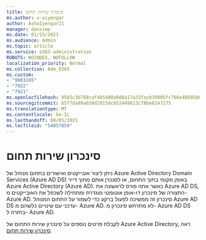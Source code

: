 ```yaml
---
title: סינכרון שירות תחום
ms.author: v-aiyengar
author: AshaIyengar21
manager: dansimp
ms.date: 01/15/2021
ms.audience: Admin
ms.topic: article
ms.service: o365-administration
ROBOTS: NOINDEX, NOFOLLOW
localization_priority: Normal
ms.collection: Adm_O365
ms.custom:
- "9003245"
- "7922"
- "7921"
ms.openlocfilehash: 95b5c3b768caf4b5d80a088a17a33facb39805fc766e4888586ae052d91681e3
ms.sourcegitcommit: b5f7da89a650d2915dc652449623c78be6247175
ms.translationtype: MT
ms.contentlocale: he-IL
ms.lasthandoff: 08/05/2021
ms.locfileid: "54057859"
---
```

# <a name="domain-service-synchronization"></a>סינכרון שירות תחום

ניתן ליצור אובייקטים ואישורים בתחום מנוהל של Azure Active Directory Domain Services (Azure AD DS) באופן מקומי בתוך התחום, או לסנכרן אותם מתוך דייר Azure Active Directory (Azure AD). כאשר אתה פורס לראשונה את Azure AD DS, התצורה של סינכרון דו-אופן אוטומטי מוגדרת ומתחילה לשכפל את האובייקטים מ- Azure AD. סינכרון זה ממשיכה לפעול ברקע כדי לשמור על התחום המנוהל Azure AD DS עדכני עם שינויים כלשהם מ- Azure AD. לא מתרחש סינכרון מ- Azure AD DS בחזרה ל- Azure AD.

לקבלת פרטים נוספים על סינכרון שירות התחום של Azure Active Directory, ראה [סינכרון שירות תחום](https://docs.microsoft.com/azure/active-directory-domain-services/synchronization). 
